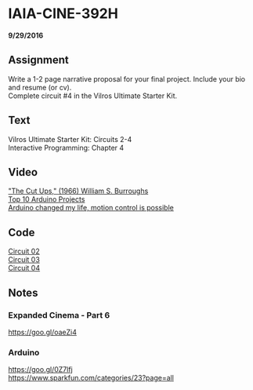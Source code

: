 # IAIA-CINE-392H
**9/29/2016**

## Assignment
Write a 1-2 page narrative proposal for your final project. Include your bio and resume (or cv).  
Complete circuit #4 in the Vilros Ultimate Starter Kit.  

## Text
Vilros Ultimate Starter Kit: Circuits 2-4  
Interactive Programming: Chapter 4  

## Video
["The Cut Ups," (1966) William S. Burroughs](https://www.youtube.com/watch?v=Uq_hztHJCM4)  
[Top 10 Arduino Projects](https://www.youtube.com/watch?v=eJg3yuAAawA)  
[Arduino changed my life, motion control is possible](https://www.youtube.com/watch?v=tXef1zVm2Xg)  

## Code
[Circuit 02](../arduino/Circuit_02/Circuit_02.ino)  
[Circuit 03](../arduino/Circuit_03/Circuit_03.ino)  
[Circuit 04](../arduino/Circuit_04/Circuit_04.ino)  

## Notes  

### Expanded Cinema - Part 6  
https://goo.gl/oaeZi4  

### Arduino  
https://goo.gl/0Z7lfj  
https://www.sparkfun.com/categories/23?page=all

